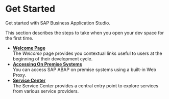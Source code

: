 <!-- loio826b58773d3249a5861b2106e41bf14c -->

# Get Started

Get started with SAP Business Application Studio.

This section describes the steps to take when you open your dev space for the first time.

-   **[Welcome Page](welcome-page-28f418e.md "The Welcome page provides you contextual links useful to users at
		the beginning of their development cycle. ")**  
The *Welcome* page provides you contextual links useful to users at the beginning of their development cycle.
-   **[Accessing On Premise Systems](accessing-on-premise-systems-e72930c.md "You can access SAP ABAP on premise systems using a built-in Web Proxy.")**  
You can access SAP ABAP on premise systems using a built-in Web Proxy.
-   **[Service Center](service-center-1e8ec75.md "The Service Center provides a central entry point to explore services from various
		service providers.")**  
The Service Center provides a central entry point to explore services from various service providers.

